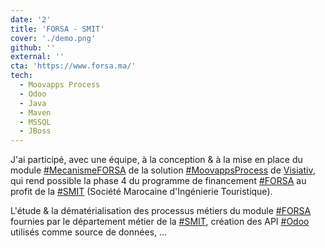 ```yaml
---
date: '2'
title: 'FORSA - SMIT'
cover: './demo.png'
github: ''
external: ''
cta: 'https://www.forsa.ma/'
tech:
  - Moovapps Process
  - Odoo
  - Java
  - Maven
  - MSSQL
  - JBoss
---
```



J'ai participé, avec une équipe, à la conception & à la mise en place du module [#MecanismeFORSA]() de la solution [#MoovappsProcess](https://moovapps.com) de [Visiativ](https://visiativ.com), qui rend possible la phase 4 du programme de financement [#FORSA](https://forsa.ma) au profit de la [#SMIT](https://smit.gov.ma) (Société Marocaine d'Ingénierie Touristique).

L'étude & la dématérialisation des processus métiers du module [#FORSA](https://forsa.ma) fournies par le département métier de la [#SMIT](https://smit.gov.ma), création des API [#Odoo](https://www.odoo.com/fr_FR) utilisés comme source de données, ...
